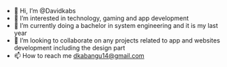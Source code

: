 - 👋 Hi, I’m @Davidkabs
- 👀 I’m interested in technology, gaming and app development
- 🌱 I’m currently doing a bachelor in system engineering and it is my last year
- 💞️ I’m looking to collaborate on any projects related to app and websites development including the design part
- 📫 How to reach me dkabangu14@gmail.com

<!---
Davidkabs/Davidkabs is a ✨ special ✨ repository because its `README.md` (this file) appears on your GitHub profile.
You can click the Preview link to take a look at your changes.
--->
